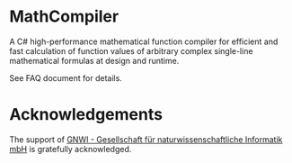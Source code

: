# MathCompiler
A C# high-performance mathematical function compiler for efficient and fast calculation of function values of arbitrary complex single-line mathematical formulas at design and runtime.

See FAQ document for details.

# Acknowledgements
The support of [GNWI - Gesellschaft für naturwissenschaftliche Informatik mbH](http://www.gnwi.de) is gratefully acknowledged.
